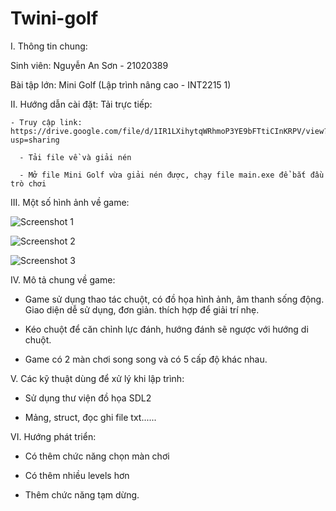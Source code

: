 # Twini-golf
I. Thông tin chung:

  Sinh viên: Nguyễn An Sơn - 21020389
  
  Bài tập lớn: Mini Golf (Lập trình nâng cao - INT2215 1)
  
II. Hướng dẫn cài đặt:
   Tải trực tiếp:
   
    - Truy cập link: https://drive.google.com/file/d/1IR1LXihytqWRhmoP3YE9bFTtiCInKRPV/view?usp=sharing
    
	  - Tải file về và giải nén 
	  
	  - Mở file Mini Golf vừa giải nén được, chạy file main.exe để bắt đầu trò chơi  
	  
III. Một số hình ảnh về game:

![Screenshot 1](https://user-images.githubusercontent.com/100185945/170053499-deaf02b1-0103-4656-b900-dc6e4a2a760a.png)

![Screenshot 2](https://user-images.githubusercontent.com/100185945/170053534-748ece12-dd55-43bf-ae5b-ef62c9810235.png)

![Screenshot 3](https://user-images.githubusercontent.com/100185945/170053560-376ee1be-a262-4cf8-9eb5-a447b79f21b2.png)

IV. Mô tả chung về game:

- Game sử dụng thao tác chuột, có đồ họa hình ảnh, âm thanh sống động. Giao diện dễ sử dụng, đơn giản. thích hợp để giải trí nhẹ.

- Kéo chuột để căn chỉnh lực đánh, hướng đánh sẽ ngược với hướng di chuột.

- Game có 2 màn chơi song song và có 5 cấp độ khác nhau.

V. Các kỹ thuật dùng để xử lý khi lập trình:

- Sử dụng thư viện đồ họa SDL2

- Mảng, struct, đọc ghi file txt......

VI. Hướng phát triển:

- Có thêm chức năng chọn màn chơi

- Có thêm nhiều levels hơn

- Thêm chức năng tạm dừng.

      

  
